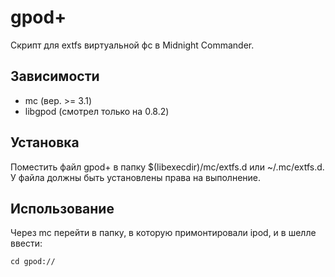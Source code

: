 gpod+
=============

Скрипт для extfs виртуальной фс в Midnight Commander.

## Зависимости

- mc (вер. >= 3.1)
- libgpod (смотрел только на 0.8.2)

## Установка

Поместить файл gpod+ в папку $(libexecdir)/mc/extfs.d или ~/.mc/extfs.d. У файла должны быть установлены права на выполнение.

## Использование

Через mc перейти в папку, в которую примонтировали ipod, и в шелле ввести:

    cd gpod://
